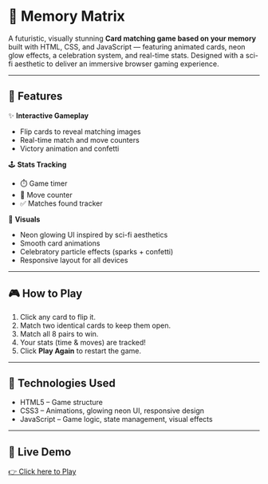 # 🔮 Memory Matrix

A futuristic, visually stunning **Card matching game based on your memory** built with HTML, CSS, and JavaScript — featuring animated cards, neon glow effects, a celebration system, and real-time stats. Designed with a sci-fi aesthetic to deliver an immersive browser gaming experience.

---

## 🚀 Features

✨ **Interactive Gameplay**
- Flip cards to reveal matching images
- Real-time match and move counters
- Victory animation and confetti

🕹️ **Stats Tracking**
- ⏱️ Game timer
- 🔁 Move counter
- ✅ Matches found tracker

🎨 **Visuals**
- Neon glowing UI inspired by sci-fi aesthetics
- Smooth card animations
- Celebratory particle effects (sparks + confetti)
- Responsive layout for all devices

---

## 🎮 How to Play

1. Click any card to flip it.
2. Match two identical cards to keep them open.
3. Match all 8 pairs to win.
4. Your stats (time & moves) are tracked!
5. Click **Play Again** to restart the game.

---

## 🧩 Technologies Used

- HTML5 – Game structure
- CSS3 – Animations, glowing neon UI, responsive design
- JavaScript – Game logic, state management, visual effects

---

## 🎉 Live Demo

[👉 Click here to Play](https://pranav-abhyankar.github.io/memory-matrix-game/)


